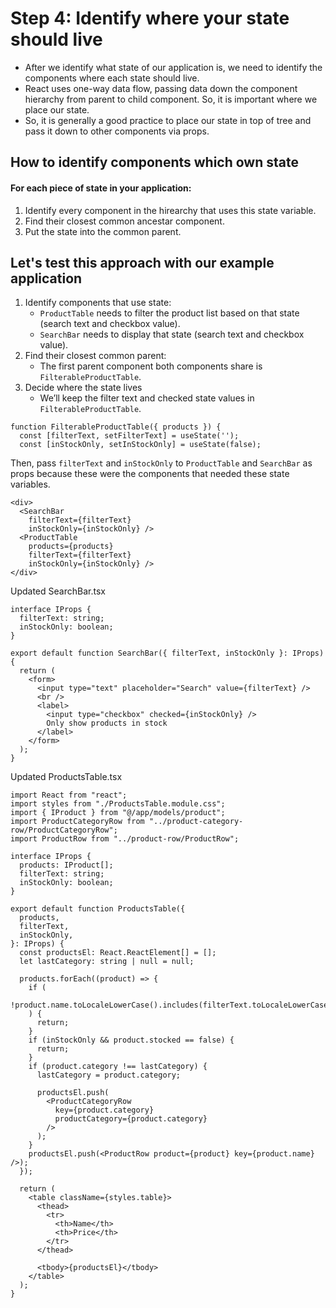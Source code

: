 # Step 4: Identify where your state should live 

- After we identify what state of our application is, we need to identify the components where each state should live.
- React uses one-way data flow, passing data down the component hierarchy from parent to child component. So, it is important where we place our state.
- So, it is generally a good practice to place our state in top of tree and pass it down to other components via props.

## How to identify components which own state

#### For each piece of state in your application:

1. Identify every component in the hirearchy that uses this state variable.
2. Find their closest common ancestar component.
3. Put the state into the common parent.

## Let's test this approach with our example application

1. Identify components that use state:
    - `ProductTable` needs to filter the product list based on that state (search text and checkbox value).
    - `SearchBar` needs to display that state (search text and checkbox value).
2. Find their closest common parent:
    - The first parent component both components share is `FilterableProductTable`.
3. Decide where the state lives
    - We’ll keep the filter text and checked state values in `FilterableProductTable`. 


``` TSX
function FilterableProductTable({ products }) {
  const [filterText, setFilterText] = useState('');
  const [inStockOnly, setInStockOnly] = useState(false);
```

Then, pass `filterText` and `inStockOnly` to `ProductTable` and `SearchBar` as props because these were the components that needed these state variables.

```TSX
<div>
  <SearchBar 
    filterText={filterText} 
    inStockOnly={inStockOnly} />
  <ProductTable 
    products={products}
    filterText={filterText}
    inStockOnly={inStockOnly} />
</div>
```


Updated SearchBar.tsx

```TSX
interface IProps {
  filterText: string;
  inStockOnly: boolean;
}

export default function SearchBar({ filterText, inStockOnly }: IProps) {
  return (
    <form>
      <input type="text" placeholder="Search" value={filterText} />
      <br />
      <label>
        <input type="checkbox" checked={inStockOnly} />
        Only show products in stock
      </label>
    </form>
  );
}

```

Updated ProductsTable.tsx

```TSX
import React from "react";
import styles from "./ProductsTable.module.css";
import { IProduct } from "@/app/models/product";
import ProductCategoryRow from "../product-category-row/ProductCategoryRow";
import ProductRow from "../product-row/ProductRow";

interface IProps {
  products: IProduct[];
  filterText: string;
  inStockOnly: boolean;
}

export default function ProductsTable({
  products,
  filterText,
  inStockOnly,
}: IProps) {
  const productsEl: React.ReactElement[] = [];
  let lastCategory: string | null = null;

  products.forEach((product) => {
    if (
      !product.name.toLocaleLowerCase().includes(filterText.toLocaleLowerCase())
    ) {
      return;
    }
    if (inStockOnly && product.stocked == false) {
      return;
    }
    if (product.category !== lastCategory) {
      lastCategory = product.category;

      productsEl.push(
        <ProductCategoryRow
          key={product.category}
          productCategory={product.category}
        />
      );
    }
    productsEl.push(<ProductRow product={product} key={product.name} />);
  });

  return (
    <table className={styles.table}>
      <thead>
        <tr>
          <th>Name</th>
          <th>Price</th>
        </tr>
      </thead>

      <tbody>{productsEl}</tbody>
    </table>
  );
}

```
